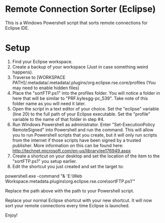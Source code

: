 Remote Connection Sorter (Eclipse)  
=============================

This is a Windows Powershell script that sorts remote connections for Eclipse IDE.

Setup
======
1. Find your Eclipse workspace.
2. Create a backup of your workspace (Just in case something weird happens).
3. Traverse to [WORKSPACE PATH]/.metadata/.metadata/.plugins/org.eclipse.rse.core/profiles (You may need to enable hidden files)
4. Place the "sortFTP.ps1" into the profiles folder. You will notice a folder in here that will be similar to "PRF.kylesgg-pc_539". Take note of this folder name as you will need it later.
5. Open the script in a text editor of your choice. Set the "eclipse" variable (line 20) to the full path of your Eclipse executable. Set the "profile" variable to the name of that folder in step #4.
6. Run Windows Powershell as administrator. Enter "Set-ExecutionPolicy RemoteSigned" into Powershell and run the command. This will allow you to run Powershell scripts that you create, but it will only run scripts from the internet if  those scripts have been signed by a trusted publisher. More information on this can be found here: http://technet.microsoft.com/en-us/library/ee176949.aspx
7. Create a shortcut on your desktop and set the location of the item to the "sortFTP.ps1" you setup earlier.
8. Edit the shortcut you just created and set the target to:

powershell.exe -command "& 'E:\Web Workspace\.metadata\.plugins\org.eclipse.rse.core\sortFTP.ps1'"

Replace the path above with the path to your Powershell script.

Replace your normal Eclipse shortcut with your new shortcut. It will now sort your remote connections every time Eclipse is launched.

Enjoy!
